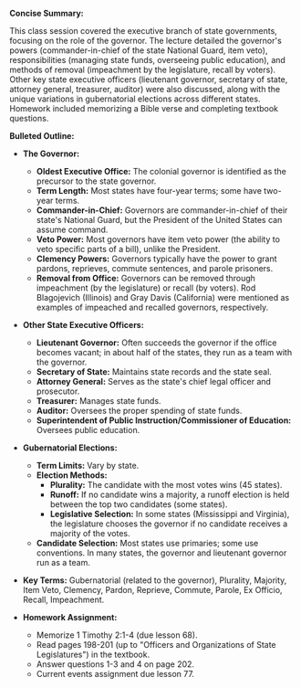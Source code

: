 **Concise Summary:**

This class session covered the executive branch of state governments, focusing on the role of the governor.  The lecture detailed the governor's powers (commander-in-chief of the state National Guard, item veto), responsibilities (managing state funds, overseeing public education), and methods of removal (impeachment by the legislature, recall by voters).  Other key state executive officers (lieutenant governor, secretary of state, attorney general, treasurer, auditor) were also discussed, along with the unique variations in gubernatorial elections across different states.  Homework included memorizing a Bible verse and completing textbook questions.

**Bulleted Outline:**

* **The Governor:**
    * **Oldest Executive Office:**  The colonial governor is identified as the precursor to the state governor.
    * **Term Length:**  Most states have four-year terms; some have two-year terms.
    * **Commander-in-Chief:** Governors are commander-in-chief of their state's National Guard, but the President of the United States can assume command.
    * **Veto Power:** Most governors have item veto power (the ability to veto specific parts of a bill), unlike the President.
    * **Clemency Powers:** Governors typically have the power to grant pardons, reprieves, commute sentences, and parole prisoners.
    * **Removal from Office:** Governors can be removed through impeachment (by the legislature) or recall (by voters).  Rod Blagojevich (Illinois) and Gray Davis (California) were mentioned as examples of impeached and recalled governors, respectively.


* **Other State Executive Officers:**
    * **Lieutenant Governor:** Often succeeds the governor if the office becomes vacant; in about half of the states, they run as a team with the governor.
    * **Secretary of State:**  Maintains state records and the state seal.
    * **Attorney General:** Serves as the state's chief legal officer and prosecutor.
    * **Treasurer:**  Manages state funds.
    * **Auditor:** Oversees the proper spending of state funds.
    * **Superintendent of Public Instruction/Commissioner of Education:** Oversees public education.


* **Gubernatorial Elections:**
    * **Term Limits:** Vary by state.
    * **Election Methods:**
        * **Plurality:**  The candidate with the most votes wins (45 states).
        * **Runoff:** If no candidate wins a majority, a runoff election is held between the top two candidates (some states).
        * **Legislative Selection:** In some states (Mississippi and Virginia), the legislature chooses the governor if no candidate receives a majority of the votes.
    * **Candidate Selection:** Most states use primaries; some use conventions.  In many states, the governor and lieutenant governor run as a team.


* **Key Terms:** Gubernatorial (related to the governor),  Plurality, Majority, Item Veto, Clemency, Pardon, Reprieve, Commute, Parole, Ex Officio, Recall, Impeachment.


* **Homework Assignment:**
    * Memorize 1 Timothy 2:1-4 (due lesson 68).
    * Read pages 198-201 (up to "Officers and Organizations of State Legislatures") in the textbook.
    * Answer questions 1-3 and 4 on page 202.
    * Current events assignment due lesson 77.


